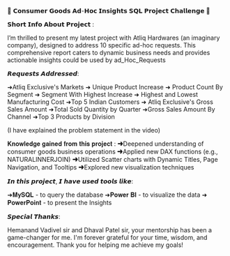 🌟 𝗖𝗼𝗻𝘀𝘂𝗺𝗲𝗿 𝗚𝗼𝗼𝗱𝘀 𝗔𝗱-𝗛𝗼𝗰 𝗜𝗻𝘀𝗶𝗴𝗵𝘁𝘀 𝗦𝗤𝗟 𝗣𝗿𝗼𝗷𝗲𝗰𝘁 𝗖𝗵𝗮𝗹𝗹𝗲𝗻𝗴𝗲 🌟

𝗦𝗵𝗼𝗿𝘁 𝗜𝗻𝗳𝗼 𝗔𝗯𝗼𝘂𝘁 𝗣𝗿𝗼𝗷𝗲𝗰𝘁 :

I’m thrilled to present my latest project with Atliq Hardwares (an imaginary company), designed to address 10 specific ad-hoc requests. This comprehensive report caters to dynamic business needs and provides actionable insights could be used by ad_Hoc_Requests
 
𝙍𝙚𝙦𝙪𝙚𝙨𝙩𝙨 𝘼𝙙𝙙𝙧𝙚𝙨𝙨𝙚𝙙:

➜Atliq Exclusive's Markets
➜ Unique Product Increase
➜ Product Count By Segment
➜ Segment With Highest Increase
➜ Highest and Lowest Manufacturing Cost
➜Top 5 Indian Customers
➜ Atliq Exclusive's Gross Sales Amount
➜Total Sold Quantity by Quarter
➜Gross Sales Amount By Channel
➜Top 3 Products by Division

(I have explained the problem statement in the video)

𝐊𝐧𝐨𝐰𝐥𝐞𝐝𝐠𝐞 𝐠𝐚𝐢𝐧𝐞𝐝 𝐟𝐫𝐨𝐦 𝐭𝐡𝐢𝐬 𝐩𝐫𝐨𝐣𝐞𝐜𝐭 :
➜Deepened understanding of consumer goods business operations
➜Applied new DAX functions (e.g., NATURALINNERJOIN)
➜Utilized Scatter charts with Dynamic Titles, Page Navigation, and Tooltips
➜Explored new visualization techniques

𝙄𝙣 𝙩𝙝𝙞𝙨 𝙥𝙧𝙤𝙟𝙚𝙘𝙩, 𝙄 𝙝𝙖𝙫𝙚 𝙪𝙨𝙚𝙙 𝙩𝙤𝙤𝙡𝙨 𝙡𝙞𝙠𝙚:

➜𝐌𝐲𝐒𝐐𝐋 - to query the database
➜𝐏𝐨𝐰𝐞𝐫 𝐁𝐈 - to visualize the data
➜ 𝐏𝐨𝐰𝐞𝐫𝐏𝐨𝐢𝐧𝐭 - to present the Insights


𝙎𝙥𝙚𝙘𝙞𝙖𝙡 𝙏𝙝𝙖𝙣𝙠𝙨:

Hemanand Vadivel sir and Dhaval Patel sir, your mentorship has been a game-changer for me. I'm forever grateful for your time, wisdom, and encouragement. Thank you for helping me achieve my goals!
